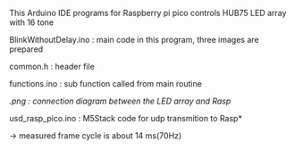 This Arduino IDE programs for Raspberry pi pico controls HUB75 LED array with 16 tone

BlinkWithoutDelay.ino : main code 
 in this program, three images are prepared

common.h : header file

functions.ino : sub function called from main routine

*.png : connection diagram between the LED array and Rasp*

usd_rasp_pico.ino : M5Stack code for udp transmition to Rasp* 

-> measured frame cycle is about 14 ms(70Hz)
